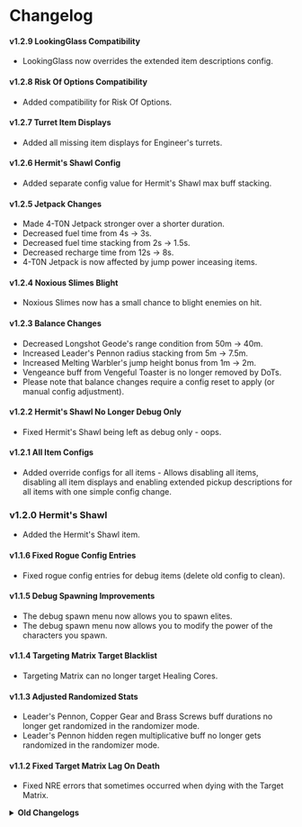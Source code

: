 # Changelog

#### v1.2.9 LookingGlass Compatibility
- LookingGlass now overrides the extended item descriptions config.

#### v1.2.8 Risk Of Options Compatibility
- Added compatibility for Risk Of Options.

#### v1.2.7 Turret Item Displays
- Added all missing item displays for Engineer's turrets.

#### v1.2.6 Hermit's Shawl Config
- Added separate config value for Hermit's Shawl max buff stacking.

#### v1.2.5 Jetpack Changes
- Made 4-T0N Jetpack stronger over a shorter duration.
- Decreased fuel time from 4s -> 3s.
- Decreased fuel time stacking from 2s -> 1.5s.
- Decreased recharge time from 12s -> 8s.
- 4-T0N Jetpack is now affected by jump power inceasing items.

#### v1.2.4 Noxious Slimes Blight
- Noxious Slimes now has a small chance to blight enemies on hit.

#### v1.2.3 Balance Changes
- Decreased Longshot Geode's range condition from 50m -> 40m.
- Increased Leader's Pennon radius stacking from 5m -> 7.5m.
- Increased Melting Warbler's jump height bonus from 1m -> 2m.
- Vengeance buff from Vengeful Toaster is no longer removed by DoTs.
- Please note that balance changes require a config reset to apply (or manual config adjustment).

#### v1.2.2 Hermit's Shawl No Longer Debug Only
- Fixed Hermit's Shawl being left as debug only - oops.

#### v1.2.1 All Item Configs
- Added override configs for all items - Allows disabling all items, disabling all item displays and enabling extended pickup descriptions for all items with one simple config change.

### v1.2.0 Hermit's Shawl
- Added the Hermit's Shawl item.

#### v1.1.6 Fixed Rogue Config Entries
- Fixed rogue config entries for debug items (delete old config to clean).

#### v1.1.5 Debug Spawning Improvements
- The debug spawn menu now allows you to spawn elites.
- The debug spawn menu now allows you to modify the power of the characters you spawn.

#### v1.1.4 Targeting Matrix Target Blacklist
- Targeting Matrix can no longer target Healing Cores.

#### v1.1.3 Adjusted Randomized Stats
- Leader's Pennon, Copper Gear and Brass Screws buff durations no longer get randomized in the randomizer mode.
- Leader's Pennon hidden regen multiplicative buff no longer gets randomized in the randomizer mode.

#### v1.1.2 Fixed Target Matrix Lag On Death
- Fixed NRE errors that sometimes occurred when dying with the Target Matrix.

<details><summary><strong>Old Changelogs</strong></summary>

#### v1.1.1 Targeting Matrix Animation
- Added animation for Targeting Matrix activation/deactivation.

### v1.1.0 Finalized Targeting Matrix
- Finalized adjustments for Targeting Matrix.

#### v1.0.21 Targeting Matrix
- Added the Targeting Matrix item.
- Added unique visual effect for Leader's Pennon.
- Fixed some minor config issues.

#### v1.0.20 Changelog
- Improved mod changelog.

#### v1.0.19 Item Randomizer
- Added option to randomize the stats of all items added by this mod (disabled by default).
- Fixed Leader's Pennon radius indicator staying when the player owning it dies.
- Fixed lots of problems when some players in a multiplayer lobby have godmode enabled while the others do not.

#### v1.0.18 Config Passing
- The host's config now gets passed to clients who use it while in the host's game.

#### v1.0.17 Readme Amendment
- Fixed inconsistency in Readme.

#### v1.0.16 Melting Warbler and Collector's Vision Customisation
- The Melting Warbler and Collector's Vision items can now be customised in the config.

#### v1.0.15 Longshot Geode and Leader's Pennon Customisation
- The Longshot Geode and Leader's Pennon items can now be customised in the config.

#### v1.0.14 Alternate Item Pickup Descriptions
- Added alternate item pickup descriptions for item adjustments that cause the original descriptions to be inaccurate.

#### v1.0.13 Hastening Greave and Cauterizing Greave Customisation
- The Hastening Greave and Cauterizing Greave items can now be customised in the config.

#### v1.0.12 Item Placements
- Changed Faithful item placements to have them appear in their proper positions in the logbook and command menus.

#### v1.0.11 Noxious Slimes Customisation
- The Noxious Slimes item can now be adjusted in the config.

#### v1.0.10 Vengeful Toaster, Second Hand and 4-T0N Jetpack Refinements
- Adjusted 4-T0N Jetpack to make it 'bouncier'.
- The Vengeful Toaster, Second Hand and 4-T0N Jetpack items can now be customised in the config.

#### v1.0.9 Copper Gear and Brass Screw Refinements
- Fixed issue with the Copper Gear and Brass Screw sometimes not providing their buffs to the player within the teleporter zone.
- The Copper Gear and Brass Screw items can now be customised in the config.

#### v1.0.8 Spacious Umbrella and Drowned Visage Customisation
- The Spacious Umbrella and Drowned Visage items can now be customised in the config.

#### v1.0.7 Toggleable Expansion
- Added Faithful content into its own expansion that can be enabled and disabled in the lobby.

#### v1.0.6 BepInEx Config
- Replaced config text file with BepInEx config.

#### v1.0.5 Warbanner Visual Effect Fix
- Fixed the warbanner temporary visual effect getting yeeted, oops.

#### v1.0.4 Modded Spawn Card Conflicts
- Fixed errors with debugging tools when modded spawn cards are created.

#### v1.0.3 Readme Swap
- Fixed the readme for the store page.

#### v1.0.2 Version Mismatch
- Fixed minor version mismatch issue.

#### v1.0.1 Oopsies
- Forgor smth...

#### v1.0.0 Release
- Praying I didn't forget anything...

</details>